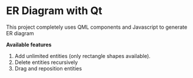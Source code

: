 # ER Diagram with Qt
This project completely uses QML components and Javascript to generate ER diagram


**Available features**
1.  Add unlimited entities (only rectangle shapes available). 
2.  Delete entities recursively
3.  Drag and reposition entities
